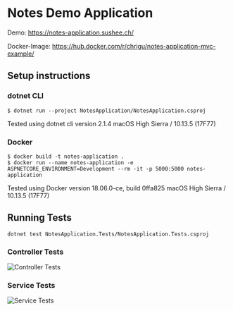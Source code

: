 # Notes Demo Application

Demo: https://notes-application.sushee.ch/

Docker-Image: https://hub.docker.com/r/chrigu/notes-application-mvc-example/

## Setup instructions

### dotnet CLI

```
$ dotnet run --project NotesApplication/NotesApplication.csproj
```

Tested using dotnet cli version 2.1.4
macOS High Sierra / 10.13.5 (17F77)

### Docker

```
$ docker build -t notes-application .
$ docker run --name notes-application -e ASPNETCORE_ENVIRONMENT=Development --rm -it -p 5000:5000 notes-application
```

Tested using Docker version 18.06.0-ce, build 0ffa825
macOS High Sierra / 10.13.5 (17F77)


## Running Tests

```
dotnet test NotesApplication.Tests/NotesApplication.Tests.csproj
```

### Controller Tests
![Controller Tests](https://raw.githubusercontent.com/chrigu-ebert/notes-application-mvc-example/master/controller-tests.png)

### Service Tests
![Service Tests](https://raw.githubusercontent.com/chrigu-ebert/notes-application-mvc-example/master/service-tests.png)
